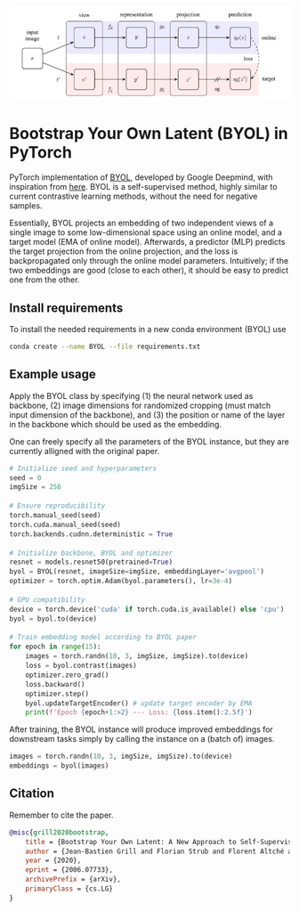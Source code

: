 ![BYOL method](/method.png)

# Bootstrap Your Own Latent (BYOL) in PyTorch
PyTorch implementation of [BYOL](https://arxiv.org/abs/2006.07733), developed by Google Deepmind, with inspiration from [here](https://github.com/lucidrains/byol-pytorch).
BYOL is a self-supervised method, highly similar to current contrastive learning methods, without the need for negative samples.

Essentially, BYOL projects an embedding of two independent views of a single image to some low-dimensional space using an online model, and a target model (EMA of online model). Afterwards, a predictor (MLP) predicts the target projection from the online projection, and the loss is backpropagated only through the online model parameters. Intuitively; if the two embeddings are good (close to each other), it should be easy to predict one from the other.

## Install requirements
To install the needed requirements in a new conda environment (BYOL) use

```bash
conda create --name BYOL --file requirements.txt
```

## Example usage
Apply the BYOL class by specifying (1) the neural network used as backbone, (2) image dimensions for randomized cropping (must match input dimension of the backbone), and (3) the position or name of the layer in the backbone which should be used as the embedding.

One can freely specify all the parameters of the BYOL instance, but they are currently alligned with the original paper.

```python
# Initialize seed and hyperparameters
seed = 0
imgSize = 256

# Ensure reproducibility
torch.manual_seed(seed)
torch.cuda.manual_seed(seed)
torch.backends.cudnn.deterministic = True

# Initialize backbone, BYOL and optimizer
resnet = models.resnet50(pretrained=True)
byol = BYOL(resnet, imageSize=imgSize, embeddingLayer='avgpool')
optimizer = torch.optim.Adam(byol.parameters(), lr=3e-4)

# GPU compatibility 
device = torch.device('cuda' if torch.cuda.is_available() else 'cpu')
byol = byol.to(device)

# Train embedding model according to BYOL paper
for epoch in range(15):
    images = torch.randn(10, 3, imgSize, imgSize).to(device)
    loss = byol.contrast(images)
    optimizer.zero_grad()
    loss.backward()
    optimizer.step()
    byol.updateTargetEncoder() # update target encoder by EMA
    print(f'Epoch {epoch+1:>2} --- Loss: {loss.item():2.5f}')
```

After training, the BYOL instance will produce improved embeddings for downstream tasks simply by calling the instance on a (batch of) images.
```python
images = torch.randn(10, 3, imgSize, imgSize).to(device)
embeddings = byol(images)
```

## Citation
Remember to cite the paper.
```bibtex
@misc{grill2020bootstrap,
    title = {Bootstrap Your Own Latent: A New Approach to Self-Supervised Learning},
    author = {Jean-Bastien Grill and Florian Strub and Florent Altché and Corentin Tallec and Pierre H. Richemond and Elena Buchatskaya and Carl Doersch and Bernardo Avila Pires and Zhaohan Daniel Guo and Mohammad Gheshlaghi Azar and Bilal Piot and Koray Kavukcuoglu and Rémi Munos and Michal Valko},
    year = {2020},
    eprint = {2006.07733},
    archivePrefix = {arXiv},
    primaryClass = {cs.LG}
}
```